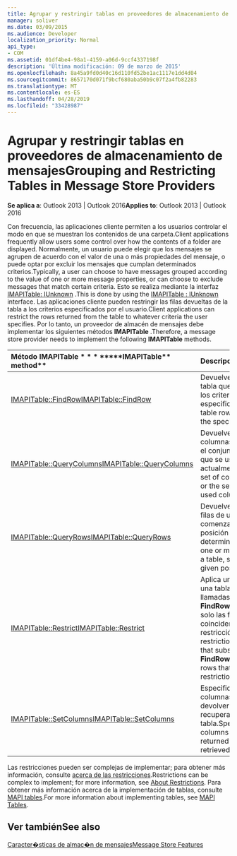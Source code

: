 ```yaml
---
title: Agrupar y restringir tablas en proveedores de almacenamiento de mensajes
manager: soliver
ms.date: 03/09/2015
ms.audience: Developer
localization_priority: Normal
api_type:
- COM
ms.assetid: 01df4be4-98a1-4159-a06d-9ccf4337198f
description: 'Última modificación: 09 de marzo de 2015'
ms.openlocfilehash: 8a45a9fd0d40c16d110fd52be1ac1117e1dd4d04
ms.sourcegitcommit: 8657170d071f9bcf680aba50b9c07f2a4fb82283
ms.translationtype: MT
ms.contentlocale: es-ES
ms.lasthandoff: 04/28/2019
ms.locfileid: "33428987"
---
```

# <a name="grouping-and-restricting-tables-in-message-store-providers"></a><span data-ttu-id="72bf2-103">Agrupar y restringir tablas en proveedores de almacenamiento de mensajes</span><span class="sxs-lookup"><span data-stu-id="72bf2-103">Grouping and Restricting Tables in Message Store Providers</span></span>

  
  
<span data-ttu-id="72bf2-104">**Se aplica a**: Outlook 2013 | Outlook 2016</span><span class="sxs-lookup"><span data-stu-id="72bf2-104">**Applies to**: Outlook 2013 | Outlook 2016</span></span> 
  
<span data-ttu-id="72bf2-105">Con frecuencia, las aplicaciones cliente permiten a los usuarios controlar el modo en que se muestran los contenidos de una carpeta.</span><span class="sxs-lookup"><span data-stu-id="72bf2-105">Client applications frequently allow users some control over how the contents of a folder are displayed.</span></span> <span data-ttu-id="72bf2-106">Normalmente, un usuario puede elegir que los mensajes se agrupen de acuerdo con el valor de una o más propiedades del mensaje, o puede optar por excluir los mensajes que cumplan determinados criterios.</span><span class="sxs-lookup"><span data-stu-id="72bf2-106">Typically, a user can choose to have messages grouped according to the value of one or more message properties, or can choose to exclude messages that match certain criteria.</span></span> <span data-ttu-id="72bf2-107">Esto se realiza mediante la interfaz [IMAPITable: IUnknown](imapitableiunknown.md) .</span><span class="sxs-lookup"><span data-stu-id="72bf2-107">This is done by using the [IMAPITable : IUnknown](imapitableiunknown.md) interface.</span></span> <span data-ttu-id="72bf2-108">Las aplicaciones cliente pueden restringir las filas devueltas de la tabla a los criterios especificados por el usuario.</span><span class="sxs-lookup"><span data-stu-id="72bf2-108">Client applications can restrict the rows returned from the table to whatever criteria the user specifies.</span></span> <span data-ttu-id="72bf2-109">Por lo tanto, un proveedor de almacén de mensajes debe implementar los siguientes métodos **IMAPITable** .</span><span class="sxs-lookup"><span data-stu-id="72bf2-109">Therefore, a message store provider needs to implement the following **IMAPITable** methods.</span></span> 
  
|<span data-ttu-id="72bf2-110">Método IMAPITable \* \* \* \*</span><span class="sxs-lookup"><span data-stu-id="72bf2-110">\*\*\*\*IMAPITable\*\* method\*\*</span></span>|<span data-ttu-id="72bf2-111">**Descripción**</span><span class="sxs-lookup"><span data-stu-id="72bf2-111">**Description**</span></span>|
|:-----|:-----|
|[<span data-ttu-id="72bf2-112">IMAPITable::FindRow</span><span class="sxs-lookup"><span data-stu-id="72bf2-112">IMAPITable::FindRow</span></span>](imapitable-findrow.md) <br/> |<span data-ttu-id="72bf2-113">Devuelve las filas de la tabla que coinciden con los criterios especificados.</span><span class="sxs-lookup"><span data-stu-id="72bf2-113">Returns table rows that match the specified criteria.</span></span>  <br/> |
|[<span data-ttu-id="72bf2-114">IMAPITable::QueryColumns</span><span class="sxs-lookup"><span data-stu-id="72bf2-114">IMAPITable::QueryColumns</span></span>](imapitable-querycolumns.md) <br/> |<span data-ttu-id="72bf2-115">Devuelve el conjunto de columnas de una tabla o el conjunto de columnas que se usan actualmente.</span><span class="sxs-lookup"><span data-stu-id="72bf2-115">Returns the set of columns in a table or the set of currently used columns.</span></span>  <br/> |
|[<span data-ttu-id="72bf2-116">IMAPITable::QueryRows</span><span class="sxs-lookup"><span data-stu-id="72bf2-116">IMAPITable::QueryRows</span></span>](imapitable-queryrows.md) <br/> |<span data-ttu-id="72bf2-117">Devuelve una o más filas de una tabla, comenzando por una posición determinada.</span><span class="sxs-lookup"><span data-stu-id="72bf2-117">Returns one or more rows from a table, starting from a given position.</span></span>  <br/> |
|[<span data-ttu-id="72bf2-118">IMAPITable::Restrict</span><span class="sxs-lookup"><span data-stu-id="72bf2-118">IMAPITable::Restrict</span></span>](imapitable-restrict.md) <br/> |<span data-ttu-id="72bf2-119">Aplica una restricción a una tabla para que las llamadas posteriores a **FindRow** devuelvan solo las filas que coinciden con la restricción.</span><span class="sxs-lookup"><span data-stu-id="72bf2-119">Applies a restriction to a table so that subsequent calls to **FindRow** return only rows that match the restriction.</span></span>  <br/> |
|[<span data-ttu-id="72bf2-120">IMAPITable::SetColumns</span><span class="sxs-lookup"><span data-stu-id="72bf2-120">IMAPITable::SetColumns</span></span>](imapitable-setcolumns.md) <br/> |<span data-ttu-id="72bf2-121">Especifica qué columnas se deben devolver cuando se recuperan filas de la tabla.</span><span class="sxs-lookup"><span data-stu-id="72bf2-121">Specifies which columns should be returned when rows are retrieved from the table.</span></span>  <br/> |
   
<span data-ttu-id="72bf2-122">Las restricciones pueden ser complejas de implementar; para obtener más información, consulte [acerca de las restricciones](about-restrictions.md).</span><span class="sxs-lookup"><span data-stu-id="72bf2-122">Restrictions can be complex to implement; for more information, see [About Restrictions](about-restrictions.md).</span></span> <span data-ttu-id="72bf2-123">Para obtener más información acerca de la implementación de tablas, consulte [MAPI tables](mapi-tables.md).</span><span class="sxs-lookup"><span data-stu-id="72bf2-123">For more information about implementing tables, see [MAPI Tables](mapi-tables.md).</span></span>
  
## <a name="see-also"></a><span data-ttu-id="72bf2-124">Ver también</span><span class="sxs-lookup"><span data-stu-id="72bf2-124">See also</span></span>



[<span data-ttu-id="72bf2-125">Caracter�sticas de almac�n de mensajes</span><span class="sxs-lookup"><span data-stu-id="72bf2-125">Message Store Features</span></span>](message-store-features.md)

